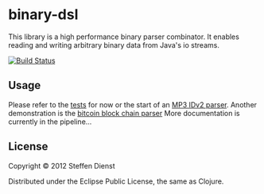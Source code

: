 # binary-dsl

This library is a high performance binary parser combinator. It enables reading and writing arbitrary binary data from Java's io streams.  

[![Build Status](https://secure.travis-ci.org/smee/binary.png)](http://travis-ci.org/smee/binary])


## Usage

Please refer to the [tests](https://github.com/smee/binary/blob/master/test/org/clojars/smee/binary/codectests.clj) for now or the start of an [MP3 IDv2 parser](https://github.com/smee/binary/blob/master/src/org/clojars/smee/binary/demo/mp3.clj).
Another demonstration is the [bitcoin block chain parser](https://github.com/smee/binary/blob/master/test/org/clojars/smee/binary/demo/bitcoin.clj)
More documentation is currently in the pipeline...

## License

Copyright © 2012 Steffen Dienst

Distributed under the Eclipse Public License, the same as Clojure.
